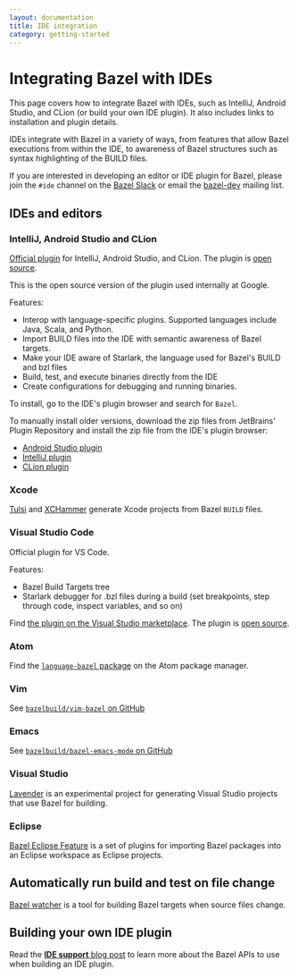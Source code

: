 ```yaml
---
layout: documentation
title: IDE integration
category: getting-started
---
```


# Integrating Bazel with IDEs

This page covers how to integrate Bazel with IDEs, such as IntelliJ, Android
Studio, and CLion (or build your own IDE plugin). It also includes links to
installation and plugin details.

IDEs integrate with Bazel in a variety of ways, from features that allow Bazel
executions from within the IDE, to awareness of Bazel structures such as syntax
highlighting of the BUILD files.

If you are interested in developing an editor or IDE plugin for Bazel, please
join the `#ide` channel on the [Bazel Slack](https://slack.bazel.build) or email
the [bazel-dev](https://groups.google.com/forum/#!forum/bazel-dev) mailing list.

## IDEs and editors

### IntelliJ, Android Studio and CLion

[Official plugin](http://ij.bazel.build) for IntelliJ, Android Studio, and
CLion. The plugin is [open source](https://github.com/bazelbuild/intellij).

This is the open source version of the plugin used internally at Google.

Features:

* Interop with language-specific plugins. Supported languages include Java,
  Scala, and Python.
* Import BUILD files into the IDE with semantic awareness of Bazel targets.
* Make your IDE aware of Starlark, the language used for Bazel's BUILD and bzl
  files
* Build, test, and execute binaries directly from the IDE
* Create configurations for debugging and running binaries.

To install, go to the IDE's plugin browser and search for `Bazel`.

To manually install older versions, download the zip files from JetBrains'
Plugin Repository and install the zip file from the IDE's plugin browser:

*  [Android Studio
   plugin](https://plugins.jetbrains.com/plugin/9185-android-studio-with-bazel)
*  [IntelliJ
   plugin](https://plugins.jetbrains.com/plugin/8609-intellij-with-bazel)
*  [CLion plugin](https://plugins.jetbrains.com/plugin/9554-clion-with-bazel)

### Xcode

[Tulsi](https://tulsi.bazel.build) and
[XCHammer](https://github.com/pinterest/xchammer) generate Xcode projects from
Bazel `BUILD` files.

### Visual Studio Code

Official plugin for VS Code.

Features:

* Bazel Build Targets tree
* Starlark debugger for .bzl files during a build (set breakpoints, step through
  code, inspect variables, and so on)

Find [the plugin on the Visual Studio
marketplace](https://marketplace.visualstudio.com/items?itemName=BazelBuild.vscode-bazel).
The plugin is [open source](https://github.com/bazelbuild/vscode-bazel).


### Atom

Find the [`language-bazel` package](https://atom.io/packages/language-bazel) on
the Atom package manager.

### Vim

See [`bazelbuild/vim-bazel` on GitHub](https://github.com/bazelbuild/vim-bazel)

### Emacs

See [`bazelbuild/bazel-emacs-mode` on
GitHub](https://github.com/bazelbuild/emacs-bazel-mode)

### Visual Studio

[Lavender](https://github.com/tmandry/lavender) is an experimental project for
generating Visual Studio projects that use Bazel for building.

### Eclipse

[Bazel Eclipse Feature](https://github.com/salesforce/bazel-eclipse) is a set of plugins for importing Bazel packages into an Eclipse workspace as Eclipse projects.

## Automatically run build and test on file change

[Bazel watcher](https://github.com/bazelbuild/bazel-watcher) is a tool for
building Bazel targets when source files change.

## Building your own IDE plugin

Read the [**IDE support** blog
post](https://bazel.build/blog/2016/06/10/ide-support.html) to learn more about
the Bazel APIs to use when building an IDE plugin.
